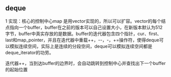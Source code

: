 deque
---
1 实现：核心的控制中心map 是用vector实现的，所以可以扩容。vector的每个结点指向一个buffer，buffer在之前的版本可以自己设置大小，在新版本默认为512字节，buffer中真实存放的是数据。buffer的迭代器包含四个指针，cur、first、last和map_pointer，并且在迭代器中重载++，--，-，+=操作符，使得deque可以模拟连续空间，实际上是连续的分段空间，deque可以模拟连续空间都是deque_iterator的功劳。

迭代器++，当到达buffer的边界时，会自动跳转到控制中心并查找出下一个buffer的起始位置
